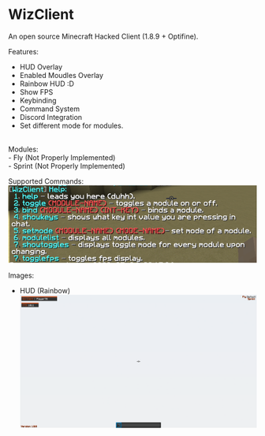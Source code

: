 # WizClient
 An open source Minecraft Hacked Client (1.8.9 + Optifine).


Features:
- HUD Overlay
- Enabled Moudles Overlay
- Rainbow HUD :D
- Show FPS
- Keybinding
- Command System
- Discord Integration
- Set different mode for modules.
<br>
Modules:
<br>
- Fly (Not Properly Implemented)
<br>
- Sprint (Not Properly Implemented)

Supported Commands:
<br>
 ![Alt text](images/cmds.PNG?raw=true)


Images:
- HUD (Rainbow)
 ![Alt text](images/Image1.png?raw=true)